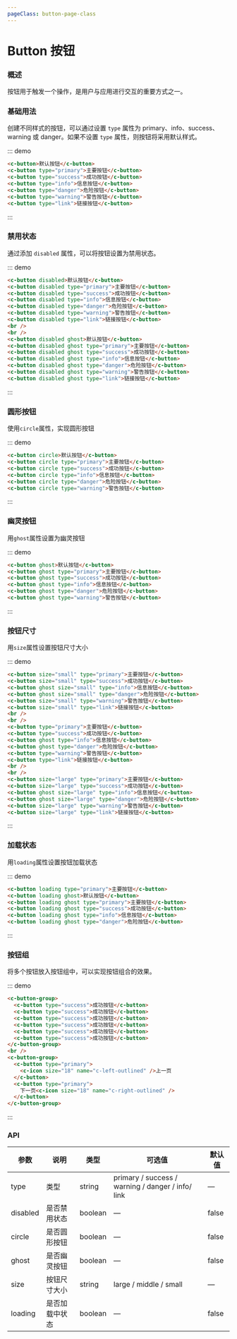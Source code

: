 ```yaml
---
pageClass: button-page-class
---
```


# Button 按钮

### 概述

按钮用于触发一个操作，是用户与应用进行交互的重要方式之一。

### 基础用法

创建不同样式的按钮，可以通过设置 `type` 属性为 primary、info、success、warning 或 danger。如果不设置 `type` 属性，则按钮将采用默认样式。

::: demo

```html
<c-button>默认按钮</c-button>
<c-button type="primary">主要按钮</c-button>
<c-button type="success">成功按钮</c-button>
<c-button type="info">信息按钮</c-button>
<c-button type="danger">危险按钮</c-button>
<c-button type="warning">警告按钮</c-button>
<c-button type="link">链接按钮</c-button>
```

:::

### 禁用状态

通过添加 `disabled` 属性，可以将按钮设置为禁用状态。

::: demo

```html
<c-button disabled>默认按钮</c-button>
<c-button disabled type="primary">主要按钮</c-button>
<c-button disabled type="success">成功按钮</c-button>
<c-button disabled type="info">信息按钮</c-button>
<c-button disabled type="danger">危险按钮</c-button>
<c-button disabled type="warning">警告按钮</c-button>
<c-button disabled type="link">链接按钮</c-button>
<br />
<br />
<c-button disabled ghost>默认按钮</c-button>
<c-button disabled ghost type="primary">主要按钮</c-button>
<c-button disabled ghost type="success">成功按钮</c-button>
<c-button disabled ghost type="info">信息按钮</c-button>
<c-button disabled ghost type="danger">危险按钮</c-button>
<c-button disabled ghost type="warning">警告按钮</c-button>
<c-button disabled ghost type="link">链接按钮</c-button>
```

:::

### 圆形按钮

使用`circle`属性，实现圆形按钮

::: demo

```html
<c-button circle>默认按钮</c-button>
<c-button circle type="primary">主要按钮</c-button>
<c-button circle type="success">成功按钮</c-button>
<c-button circle type="info">信息按钮</c-button>
<c-button circle type="danger">危险按钮</c-button>
<c-button circle type="warning">警告按钮</c-button>
```

:::

### 幽灵按钮

用`ghost`属性设置为幽灵按钮

::: demo

```html
<c-button ghost>默认按钮</c-button>
<c-button ghost type="primary">主要按钮</c-button>
<c-button ghost type="success">成功按钮</c-button>
<c-button ghost type="info">信息按钮</c-button>
<c-button ghost type="danger">危险按钮</c-button>
<c-button ghost type="warning">警告按钮</c-button>
```

:::

### 按钮尺寸

用`size`属性设置按钮尺寸大小

::: demo

```html
<c-button size="small" type="primary">主要按钮</c-button>
<c-button size="small" type="success">成功按钮</c-button>
<c-button ghost size="small" type="info">信息按钮</c-button>
<c-button ghost size="small" type="danger">危险按钮</c-button>
<c-button size="small" type="warning">警告按钮</c-button>
<c-button size="small" type="link">链接按钮</c-button>
<br />
<br />
<c-button type="primary">主要按钮</c-button>
<c-button type="success">成功按钮</c-button>
<c-button ghost type="info">信息按钮</c-button>
<c-button ghost type="danger">危险按钮</c-button>
<c-button type="warning">警告按钮</c-button>
<c-button type="link">链接按钮</c-button>
<br />
<br />
<c-button size="large" type="primary">主要按钮</c-button>
<c-button size="large" type="success">成功按钮</c-button>
<c-button ghost size="large" type="info">信息按钮</c-button>
<c-button ghost size="large" type="danger">危险按钮</c-button>
<c-button size="large" type="warning">警告按钮</c-button>
<c-button size="large" type="link">链接按钮</c-button>
```

:::

### 加载状态

用`loading`属性设置按钮加载状态

::: demo

```html
<c-button loading type="primary">主要按钮</c-button>
<c-button loading ghost>默认按钮</c-button>
<c-button loading ghost type="primary">主要按钮</c-button>
<c-button loading ghost type="success">成功按钮</c-button>
<c-button loading ghost type="info">信息按钮</c-button>
<c-button loading ghost type="danger">危险按钮</c-button>
```

:::

### 按钮组

将多个按钮放入按钮组中，可以实现按钮组合的效果。

::: demo

```html
<c-button-group>
  <c-button type="success">成功按钮</c-button>
  <c-button type="success">成功按钮</c-button>
  <c-button type="success">成功按钮</c-button>
  <c-button type="success">成功按钮</c-button>
  <c-button type="success">成功按钮</c-button>
  <c-button type="success">成功按钮</c-button>
</c-button-group>
<br />
<c-button-group>
  <c-button type="primary">
    <c-icon size="18" name="c-left-outlined" />上一页
  </c-button>
  <c-button type="primary">
    下一页<c-icon size="18" name="c-right-outlined" />
  </c-button>
</c-button-group>
```

:::

### API

| 参数     | 说明           | 类型    | 可选值                                            | 默认值 |
| -------- | -------------- | ------- | ------------------------------------------------- | ------ |
| type     | 类型           | string  | primary / success / warning / danger / info/ link | —      |
| disabled | 是否禁用状态   | boolean | —                                                 | false  |
| circle   | 是否圆形按钮   | boolean | —                                                 | false  |
| ghost    | 是否幽灵按钮   | boolean | —                                                 | false  |
| size     | 按钮尺寸大小   | string  | large / middle / small                            | —      |
| loading  | 是否加载中状态 | boolean | —                                                 | false  |
